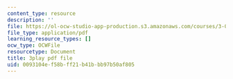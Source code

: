 ```yaml
---
content_type: resource
description: ''
file: https://ol-ocw-studio-app-production.s3.amazonaws.com/courses/3-091-introduction-to-solid-state-chemistry-fall-2018/0093104ef58bff21b41bbb97b50af805_q9D2zR5q0Sc.pdf
file_type: application/pdf
learning_resource_types: []
ocw_type: OCWFile
resourcetype: Document
title: 3play pdf file
uid: 0093104e-f58b-ff21-b41b-bb97b50af805
---
```

